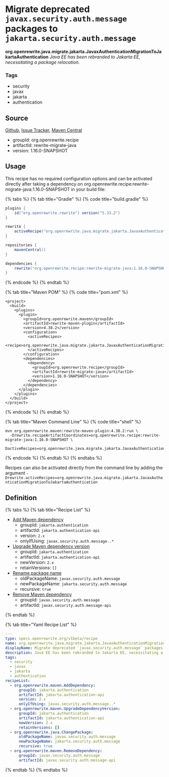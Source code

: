 # Migrate deprecated `javax.security.auth.message` packages to `jakarta.security.auth.message`

**org.openrewrite.java.migrate.jakarta.JavaxAuthenticationMigrationToJakartaAuthentication**
_Java EE has been rebranded to Jakarta EE, necessitating a package relocation._

### Tags

* security
* javax
* jakarta
* authentication

## Source

[Github](https://github.com/openrewrite/rewrite-migrate-java), [Issue Tracker](https://github.com/openrewrite/rewrite-migrate-java/issues), [Maven Central](https://search.maven.org/artifact/org.openrewrite.recipe/rewrite-migrate-java/1.16.0-SNAPSHOT/jar)

* groupId: org.openrewrite.recipe
* artifactId: rewrite-migrate-java
* version: 1.16.0-SNAPSHOT


## Usage

This recipe has no required configuration options and can be activated directly after taking a dependency on org.openrewrite.recipe:rewrite-migrate-java:1.16.0-SNAPSHOT in your build file:

{% tabs %}
{% tab title="Gradle" %}
{% code title="build.gradle" %}
```groovy
plugins {
    id("org.openrewrite.rewrite") version("5.33.2")
}

rewrite {
    activeRecipe("org.openrewrite.java.migrate.jakarta.JavaxAuthenticationMigrationToJakartaAuthentication")
}

repositories {
    mavenCentral()
}

dependencies {
    rewrite("org.openrewrite.recipe:rewrite-migrate-java:1.16.0-SNAPSHOT")
}
```
{% endcode %}
{% endtab %}

{% tab title="Maven POM" %}
{% code title="pom.xml" %}
```markup
<project>
  <build>
    <plugins>
      <plugin>
        <groupId>org.openrewrite.maven</groupId>
        <artifactId>rewrite-maven-plugin</artifactId>
        <version>4.38.2</version>
        <configuration>
          <activeRecipes>
            <recipe>org.openrewrite.java.migrate.jakarta.JavaxAuthenticationMigrationToJakartaAuthentication</recipe>
          </activeRecipes>
        </configuration>
        <dependencies>
          <dependency>
            <groupId>org.openrewrite.recipe</groupId>
            <artifactId>rewrite-migrate-java</artifactId>
            <version>1.16.0-SNAPSHOT</version>
          </dependency>
        </dependencies>
      </plugin>
    </plugins>
  </build>
</project>
```
{% endcode %}
{% endtab %}

{% tab title="Maven Command Line" %}
{% code title="shell" %}
```shell
mvn org.openrewrite.maven:rewrite-maven-plugin:4.38.2:run \
  -Drewrite.recipeArtifactCoordinates=org.openrewrite.recipe:rewrite-migrate-java:1.16.0-SNAPSHOT \
  -DactiveRecipes=org.openrewrite.java.migrate.jakarta.JavaxAuthenticationMigrationToJakartaAuthentication
```
{% endcode %}
{% endtab %}
{% endtabs %}

Recipes can also be activated directly from the command line by adding the argument `-Drewrite.activeRecipes=org.openrewrite.java.migrate.jakarta.JavaxAuthenticationMigrationToJakartaAuthentication`

## Definition

{% tabs %}
{% tab title="Recipe List" %}
* [Add Maven dependency](../../../maven/adddependency.md)
  * groupId: `jakarta.authentication`
  * artifactId: `jakarta.authentication-api`
  * version: `2.x`
  * onlyIfUsing: `javax.security.auth.message..*`
* [Upgrade Maven dependency version](../../../maven/upgradedependencyversion.md)
  * groupId: `jakarta.authentication`
  * artifactId: `jakarta.authentication-api`
  * newVersion: `2.x`
  * retainVersions: `[]`
* [Rename package name](../../../java/changepackage.md)
  * oldPackageName: `javax.security.auth.message`
  * newPackageName: `jakarta.security.auth.message`
  * recursive: `true`
* [Remove Maven dependency](../../../maven/removedependency.md)
  * groupId: `javax.security.auth.message`
  * artifactId: `javax.security.auth.message-api`

{% endtab %}

{% tab title="Yaml Recipe List" %}
```yaml
---
type: specs.openrewrite.org/v1beta/recipe
name: org.openrewrite.java.migrate.jakarta.JavaxAuthenticationMigrationToJakartaAuthentication
displayName: Migrate deprecated `javax.security.auth.message` packages to `jakarta.security.auth.message`
description: Java EE has been rebranded to Jakarta EE, necessitating a package relocation.
tags:
  - security
  - javax
  - jakarta
  - authentication
recipeList:
  - org.openrewrite.maven.AddDependency:
      groupId: jakarta.authentication
      artifactId: jakarta.authentication-api
      version: 2.x
      onlyIfUsing: javax.security.auth.message..*
  - org.openrewrite.maven.UpgradeDependencyVersion:
      groupId: jakarta.authentication
      artifactId: jakarta.authentication-api
      newVersion: 2.x
      retainVersions: []
  - org.openrewrite.java.ChangePackage:
      oldPackageName: javax.security.auth.message
      newPackageName: jakarta.security.auth.message
      recursive: true
  - org.openrewrite.maven.RemoveDependency:
      groupId: javax.security.auth.message
      artifactId: javax.security.auth.message-api

```
{% endtab %}
{% endtabs %}
